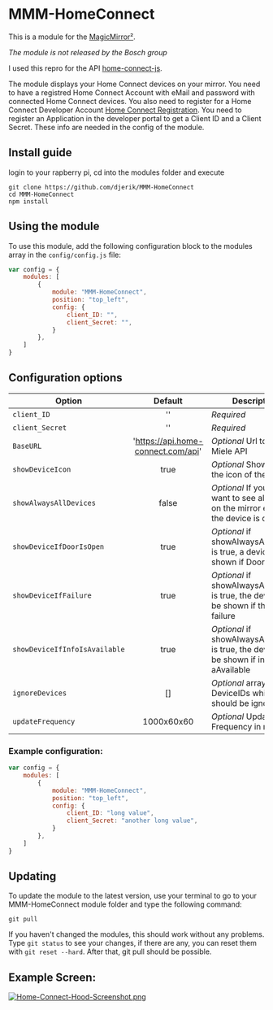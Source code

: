 # MMM-HomeConnect

This is a module for the [MagicMirror²](https://github.com/MichMich/MagicMirror/).

*The module is not released by the Bosch group*

I used this repro for the API [home-connect-js](https://github.com/artcom/home-connect-js).

The module displays your Home Connect devices on your mirror. You need to have a registred Home Connect Account with eMail and password with connected Home Connect devices. You also need to register for a Home Connect Developer Account [Home Connect Registration](https://developer.home-connect.com/user/register). You need to register an Application in the developer portal to get a Client ID and a Client Secret. These info are needed in the config of the module.

## Install guide

login to your rapberry pi, cd into the modules folder and execute
```
git clone https://github.com/djerik/MMM-HomeConnect
cd MMM-HomeConnect
npm install
```

## Using the module

To use this module, add the following configuration block to the modules array in the `config/config.js` file:
```js
var config = {
    modules: [
        {
            module: "MMM-HomeConnect",
            position: "top_left",
            config: {
                client_ID: "",
                client_Secret: "",
            }
        },
    ]
}
```

## Configuration options

| Option                            | Default                            | Description
|-----------------------------------|:----------------------------------:|---------------------------------------------------------------------
| `client_ID`                       | ''                                 | *Required* 
| `client_Secret`                   | ''                                 | *Required* 
| `BaseURL`                         | 'https://api.home-connect.com/api' | *Optional* Url to the Miele API
| `showDeviceIcon`                  | true                               | *Optional* Show or hide the icon of the devices
| `showAlwaysAllDevices`            | false                              | *Optional* If you alway want to see al devices on the mirror even if the device is off
| `showDeviceIfDoorIsOpen`          | true                               | *Optional* if showAlwaysAllDevices is true, a device will be shown if Door is open
| `showDeviceIfFailure`             | true                               | *Optional* if showAlwaysAllDevices is true, the device will be shown if there is a failure
| `showDeviceIfInfoIsAvailable`     | true                               | *Optional* if showAlwaysAllDevices is true, the device will be shown if info is aAvailable
| `ignoreDevices`                   | []                                 | *Optional* array with DeviceIDs which should be ignored
| `updateFrequency`                 | 1000x60x60                         | *Optional* Update Frequency in ms

### Example configuration:
```js
var config = {
    modules: [
        {
            module: "MMM-HomeConnect",
            position: "top_left",
            config: {
                client_ID: "long value",
                client_Secret: "another long value",
            }
        },      
    ]
}
```
## Updating

To update the module to the latest version, use your terminal to go to your MMM-HomeConnect module folder and type the following command:

````
git pull
```` 

If you haven't changed the modules, this should work without any problems. 
Type `git status` to see your changes, if there are any, you can reset them with `git reset --hard`. After that, git pull should be possible.


## Example Screen:
[![Home-Connect-Hood-Screenshot.png](https://i.postimg.cc/vZgw7pn8/Home-Connect-Hood-Screenshot.png)](https://postimg.cc/rDkHMZg7)
